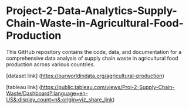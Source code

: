 # Project-2-Data-Analytics-Supply-Chain-Waste-in-Agricultural-Food-Production
This GitHub repository contains the code, data, and documentation for a comprehensive data analysis of supply chain waste in agricultural food production across various countries.

[dataset link] (https://ourworldindata.org/agricultural-production)

[tableau link] (https://public.tableau.com/views/Proj-2-Supply-Chain-Waste/Dashboard?:language=en-US&:display_count=n&:origin=viz_share_link)
